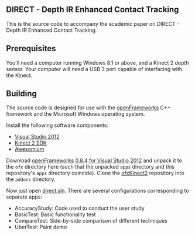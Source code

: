 ## DIRECT - Depth IR Enhanced Contact Tracking

This is the source code to accompany the academic paper on DIRECT - Depth IR Enhanced Contact Tracking.

## Prerequisites

You'll need a computer running Windows 8.1 or above, and a Kinect 2 depth sensor. Your computer will need a USB 3 port capable of interfacing with the Kinect.

## Building

The source code is designed for use with the [openFrameworks](http://openframeworks.cc/) C++ framework and the Microsoft Windows operating system.

Install the following software components:

- [Visual Studio 2012](https://www.microsoft.com/en-us/download/details.aspx?id=34673)
- [Kinect 2 SDK](https://www.microsoft.com/en-us/download/details.aspx?id=44561)
- [Awesomium](http://www.awesomium.com/download)

Download [openFrameworks 0.8.4 for Visual Studio 2012](http://www.openframeworks.cc/versions/v0.8.4/of_v0.8.4_vs_release.zip) and unpack it to the `ofx` directory here (such that the unpacked `apps` directory and this repository's `apps` directory coincide). Clone the [ofxKinect2](https://github.com/sadmb/ofxKinect2) repository into the `addons` directory.

Now just open [direct.sln](ofx/apps/handTracking/direct/direct.sln). There are several configurations corresponding to separate apps:

- AccuracyStudy: Code used to conduct the user study
- BasicTest: Basic functionality test
- CompareTest: Side-by-side comparison of different techniques
- UberTest: Paint demo

